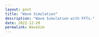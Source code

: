 ```yaml
---
layout: post
title: "Wave Simulation"
description: "Wave Simulation with FFTs."
date: 2022-12-20
permalink: WaveSim
---
```


<script src="/js/lifft.js" /></script>

<div id="shadow_projection"></div>
<canvas id="wavies"></canvas>

<script>
(function(){
	const canvas = document.getElementById("wavies")
	canvas.width = 600
	canvas.height = 400
	const ctx = canvas.getContext("2d")
	
	function draw_wave(spectra, tangent, x0, y0, width, height){
		const wave = lifft_inverse_complex(spectra)
		const foo = lifft_inverse_complex(tangent)
		const n = wave.n
		const scale = width/(spectra.n - 1);
		
		ctx.save()
		ctx.setTransform(1, 0, 0, 1, x0, y0 + height/2)
		ctx.lineCap = ctx.lineJoin = "round"
		
		// Draw Box
		ctx.strokeStyle = "#CCC"
		ctx.lineWidth = 1
		ctx.beginPath()
		ctx.rect(0, -height/2, width, height)
		ctx.stroke()
		ctx.clip()
		
		function draw_wave(style, width, f){
			ctx.strokeStyle = style
			ctx.lineWidth = width
			ctx.beginPath()
			for(let i = 0; i < n; i++) [x, y] = f(i), ctx.lineTo(scale*x, -scale*y)
			ctx.stroke()
		}
		
		// Draw energy
		draw_wave("#0002", 1, i => [i, Math.hypot(wave.re[i], wave.im[i])])
		
		// Draw spokes
		ctx.strokeStyle = "#0002"
		ctx.lineWidth = 1
		for(i = 0; i < n; i++){
			ctx.beginPath()
			ctx.moveTo(scale*i, 0)
			ctx.lineTo(scale*(i - foo.re[i]), -scale*wave.re[i])
			ctx.stroke()
		}
		
		// Draw wave
		draw_wave("#0CF", 3, i => [i - foo.re[i], wave.re[i]])
		
		// Draw dots
		ctx.fillStyle = "#F80"
		for(i = 4; i < n; i += 8){
			ctx.beginPath()
			ctx.arc(scale*(i - foo.re[i]), -scale*wave.re[i] - 5, 3, 0, 2*Math.PI)
			ctx.fill()
		}
		
		ctx.restore()
	}
	
	const wave = lifft_complex_arr(64)
	for(let i = 0; i < wave.n; i++) wave.re[i] = 10/(1 + Math.exp(Math.pow(i - 10, 2)))
	let spectra = lifft_forward_complex(wave)
	
	function add_band(gamma, amplitude){
		for(i = 0; i < spectra.n/2; i++){
			const y = i/gamma
			const phase = lifft_cispi(2*Math.random())
			const mag = amplitude*Math.pow(y, 4)*Math.exp(-y)
			const z = lifft_cmul(phase, lifft_complex(mag, 0))
			spectra.re[i] += z.re
			spectra.im[i] += z.im
		}
	}
	add_band(1, 0.7)
	add_band(2.0, 0.25)
	
	// Limit max energy
	let max_energy = 1.4*spectra.n
	for(let i = 0; i < spectra.n/2; i++){
		const j = -i & (spectra.n - 1)
		const energy_i = Math.hypot(spectra.re[i], spectra.im[i])
		const energy_j = Math.hypot(spectra.re[j], spectra.im[j])
		const energy = (energy_i + energy_j)*i
		if(energy > max_energy){
			const coef = max_energy/energy
			spectra.re[i] *= coef, spectra.im[i] *= coef
			spectra.re[j] *= coef, spectra.im[j] *= coef
			max_energy = 0
		} else {
			max_energy -= energy
		}
	}
	
	function update_spectra(spectra, dt){
		const n = spectra.n
		const speed = dt, damping = -1e-3*dt
		
		const tangent = lifft_complex_arr(n, spectra.type)
		for(let i = 0; i <= n/2; i++){
			const mag = Math.exp(damping*i*i)
			let w = lifft_cispi(Math.sqrt(i)*speed)
			w.re *= mag; w.im *= mag
			
			const p = lifft_cmul(lifft_complex(spectra.re[i], spectra.im[i]), w)
			spectra.re[i] = +p.re, spectra.im[i] = +p.im
			tangent.re[i] = +p.im, tangent.im[i] = -p.re
			
			const j = -i & (n - 1)
			const q = lifft_cmul(lifft_complex(spectra.re[j], spectra.im[j]), w)
			spectra.re[j] = +q.re, spectra.im[j] = +q.im
			tangent.re[j] = -q.im, tangent.im[j] = +q.re
		}
		
		return tangent
	}
	
	let t0 = 0
	function draw(t){
		const dt = t - t0
		t0 = t
		
		ctx.fillStyle = "#EEE"
		ctx.fillRect(0, 0, canvas.width, canvas.height)
		
		const pad = 10
		const tangent = update_spectra(spectra, dt)
		draw_wave(spectra, tangent, pad, 50, canvas.width - 2*pad, 100, 10)
		
		// if(!focused){
		// 	ctx.setTransform(3, 0, 0, 3, 300, 50)
		// 	ctx.fillStyle = "#000"
		// 	ctx.textAlign = "center"
		// 	ctx.fillText("Use Mouse to Interact", 0, 0)
		// }
	}
	
	function animate(ms){
		draw(1e-3*ms)
		window.requestAnimationFrame(animate)
	}
	animate(0)
	// draw({x:0, y:0})
	// canvas.onmousemove = (e) => draw({x:e.offsetX, y:e.offsetY})
})()
</script>
